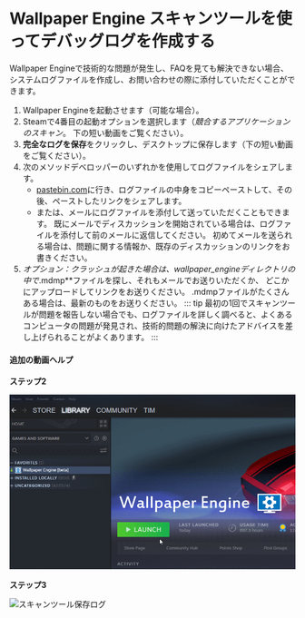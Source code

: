 # Wallpaper Engine スキャンツールを使ってデバッグログを作成する

Wallpaper Engineで技術的な問題が発生し、FAQを見ても解決できない場合、システムログファイルを作成し、お問い合わせの際に添付していただくことができます。

1. Wallpaper Engineを起動させます（可能な場合）。
2. Steamで4番目の起動オプションを選択します（*競合するアプリケーションのスキャン*。 下の短い動画をご覧ください）。
3. **完全なログを保存**をクリックし、デスクトップに保存します（下の短い動画をご覧ください）。
4. 次のメソッドデベロッパーのいずれかを使用してログファイルをシェアします。
    * [pastebin.com](https://pastebin.com/)に行き、ログファイルの中身をコピーペーストして、その後、ペーストしたリンクをシェアします。
    * または、メールにログファイルを添付して送っていただくこともできます。 既にメールでディスカッションを開始されている場合は、ログファイルを添付して前のメールに返信してください。 初めてメールを送られる場合は、問題に関する情報か、既存のディスカッションのリンクをお書きください。
5. *オプション：*クラッシュが起きた場合は、*wallpaper_engine*ディレクトリの中で**.mdmp**ファイルを探し、それもメールでお送りいただくか、 どこかにアップロードしてリンクをお送りください。 .mdmpファイルがたくさんある場合は、最新のものをお送りください。 ::: tip 最初の1回でスキャンツールが問題を報告しない場合でも、ログファイルを詳しく調べると、よくあるコンピュータの問題が発見され、技術的問題の解決に向けたアドバイスを差し上げられることがよくあります。 :::

#### 追加の動画ヘルプ

**ステップ2**

![スキャンツール起動オプション](./scantoollaunch.gif)

**ステップ3**

![スキャンツール保存ログ](./scantoolsave.gif)